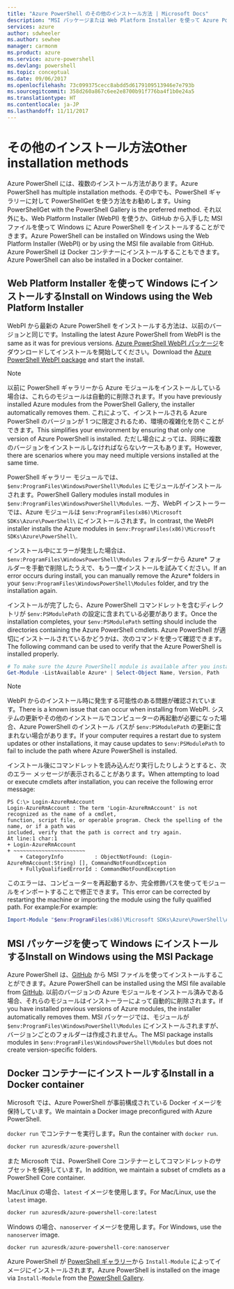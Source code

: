 ```yaml
---
title: "Azure PowerShell のその他のインストール方法 | Microsoft Docs"
description: "MSI パッケージまたは Web Platform Installer を使って Azure PowerShell をインストールする方法について説明します。"
services: azure
author: sdwheeler
ms.author: sewhee
manager: carmonm
ms.product: azure
ms.service: azure-powershell
ms.devlang: powershell
ms.topic: conceptual
ms.date: 09/06/2017
ms.openlocfilehash: 73c099375cecc8abdd5d6179109513946e7e793b
ms.sourcegitcommit: 358d260a867c6ee2e8700b91f776ba4f1b0e24a5
ms.translationtype: HT
ms.contentlocale: ja-JP
ms.lasthandoff: 11/11/2017
---
```

# <a name="other-installation-methods"></a><span data-ttu-id="40651-103">その他のインストール方法</span><span class="sxs-lookup"><span data-stu-id="40651-103">Other installation methods</span></span>

<span data-ttu-id="40651-104">Azure PowerShell には、複数のインストール方法があります。</span><span class="sxs-lookup"><span data-stu-id="40651-104">Azure PowerShell has multiple installation methods.</span></span> <span data-ttu-id="40651-105">その中でも、PowerShell ギャラリーに対して PowerShellGet を使う方法をお勧めします。</span><span class="sxs-lookup"><span data-stu-id="40651-105">Using PowerShellGet with the PowerShell Gallery is the preferred method.</span></span> <span data-ttu-id="40651-106">それ以外にも、Web Platform Installer (WebPI) を使うか、GitHub から入手した MSI ファイルを使って Windows に Azure PowerShell をインストールすることができます。</span><span class="sxs-lookup"><span data-stu-id="40651-106">Azure PowerShell can be installed on Windows using the Web Platform Installer (WebPI) or by using the MSI file available from GitHub.</span></span> <span data-ttu-id="40651-107">Azure PowerShell は Docker コンテナーにインストールすることもできます。</span><span class="sxs-lookup"><span data-stu-id="40651-107">Azure PowerShell can also be installed in a Docker container.</span></span>

## <a name="install-on-windows-using-the-web-platform-installer"></a><span data-ttu-id="40651-108">Web Platform Installer を使って Windows にインストールする</span><span class="sxs-lookup"><span data-stu-id="40651-108">Install on Windows using the Web Platform Installer</span></span>

<span data-ttu-id="40651-109">WebPI から最新の Azure PowerShell をインストールする方法は、以前のバージョンと同じです。</span><span class="sxs-lookup"><span data-stu-id="40651-109">Installing the latest Azure PowerShell from WebPI is the same as it was for previous versions.</span></span>
<span data-ttu-id="40651-110">[Azure PowerShell WebPI パッケージ](http://aka.ms/webpi-azps)をダウンロードしてインストールを開始してください。</span><span class="sxs-lookup"><span data-stu-id="40651-110">Download the [Azure PowerShell WebPI package](http://aka.ms/webpi-azps) and start the install.</span></span>

> [!NOTE]
> <span data-ttu-id="40651-111">以前に PowerShell ギャラリーから Azure モジュールをインストールしている場合は、これらのモジュールは自動的に削除されます。</span><span class="sxs-lookup"><span data-stu-id="40651-111">If you have previously installed Azure modules from the PowerShell Gallery, the installer automatically removes them.</span></span> <span data-ttu-id="40651-112">これによって、インストールされる Azure PowerShell のバージョンが 1 つに限定されるため、環境の複雑化を防ぐことができます。</span><span class="sxs-lookup"><span data-stu-id="40651-112">This simplifies your environment by ensuring that only one version of Azure PowerShell is installed.</span></span> <span data-ttu-id="40651-113">ただし場合によっては、同時に複数のバージョンをインストールしなければならないケースもあります。</span><span class="sxs-lookup"><span data-stu-id="40651-113">However, there are scenarios where you may need multiple versions installed at the same time.</span></span>
>
> <span data-ttu-id="40651-114">PowerShell ギャラリー モジュールでは、`$env:ProgramFiles\WindowsPowerShell\Modules` にモジュールがインストールされます。</span><span class="sxs-lookup"><span data-stu-id="40651-114">PowerShell Gallery modules install modules in `$env:ProgramFiles\WindowsPowerShell\Modules`.</span></span> <span data-ttu-id="40651-115">一方、WebPI インストーラーでは、Azure モジュールは `$env:ProgramFiles(x86)\Microsoft SDKs\Azure\PowerShell\` にインストールされます。</span><span class="sxs-lookup"><span data-stu-id="40651-115">In contrast, the WebPI installer installs the Azure modules in `$env:ProgramFiles(x86)\Microsoft SDKs\Azure\PowerShell\`.</span></span>
>
> <span data-ttu-id="40651-116">インストール中にエラーが発生した場合は、`$env:ProgramFiles\WindowsPowerShell\Modules` フォルダーから Azure* フォルダーを手動で削除したうえで、もう一度インストールを試みてください。</span><span class="sxs-lookup"><span data-stu-id="40651-116">If an error occurs during install, you can manually remove the Azure* folders in your `$env:ProgramFiles\WindowsPowerShell\Modules` folder, and try the installation again.</span></span>

<span data-ttu-id="40651-117">インストールが完了したら、Azure PowerShell コマンドレットを含むディレクトリが `$env:PSModulePath` の設定に含まれている必要があります。</span><span class="sxs-lookup"><span data-stu-id="40651-117">Once the installation completes, your `$env:PSModulePath` setting should include the directories containing the Azure PowerShell cmdlets.</span></span> <span data-ttu-id="40651-118">Azure PowerShell が適切にインストールされているかどうかは、次のコマンドを使って確認できます。</span><span class="sxs-lookup"><span data-stu-id="40651-118">The following command can be used to verify that the Azure PowerShell is installed properly.</span></span>

```powershell
# To make sure the Azure PowerShell module is available after you install
Get-Module -ListAvailable Azure* | Select-Object Name, Version, Path
```

> [!NOTE]
> <span data-ttu-id="40651-119">WebPI からのインストール時に発生する可能性のある問題が確認されています。</span><span class="sxs-lookup"><span data-stu-id="40651-119">There is a known issue that can occur when installing from WebPI.</span></span> <span data-ttu-id="40651-120">システムの更新やその他のインストールでコンピューターの再起動が必要になった場合、Azure PowerShell のインストール パスが `$env:PSModulePath` の更新に含まれない場合があります。</span><span class="sxs-lookup"><span data-stu-id="40651-120">If your computer requires a restart due to system updates or other installations, it may cause updates to `$env:PSModulePath` to fail to include the path where Azure PowerShell is installed.</span></span>

<span data-ttu-id="40651-121">インストール後にコマンドレットを読み込んだり実行したりしようとすると、次のエラー メッセージが表示されることがあります。</span><span class="sxs-lookup"><span data-stu-id="40651-121">When attempting to load or execute cmdlets after installation, you can receive the following error message:</span></span>

```
PS C:\> Login-AzureRmAccount
Login-AzureRmAccount : The term 'Login-AzureRmAccount' is not recognized as the name of a cmdlet,
function, script file, or operable program. Check the spelling of the name, or if a path was
included, verify that the path is correct and try again.
At line:1 char:1
+ Login-AzureRmAccount
+ ~~~~~~~~~~~~~~~~~~~~~~~
    + CategoryInfo          : ObjectNotFound: (Login-AzureRmAccount:String) [], CommandNotFoundException
    + FullyQualifiedErrorId : CommandNotFoundException
```

<span data-ttu-id="40651-122">このエラーは、コンピューターを再起動するか、完全修飾パスを使ってモジュールをインポートすることで修正できます。</span><span class="sxs-lookup"><span data-stu-id="40651-122">This error can be corrected by restarting the machine or importing the module using the fully qualified path.</span></span> <span data-ttu-id="40651-123">For example:</span><span class="sxs-lookup"><span data-stu-id="40651-123">For example:</span></span>

```powershell
Import-Module "$env:ProgramFiles(x86)\Microsoft SDKs\Azure\PowerShell\AzureRM.psd1"
```

## <a name="install-on-windows-using-the-msi-package"></a><span data-ttu-id="40651-124">MSI パッケージを使って Windows にインストールする</span><span class="sxs-lookup"><span data-stu-id="40651-124">Install on Windows using the MSI Package</span></span>

<span data-ttu-id="40651-125">Azure PowerShell は、[GitHub](https://github.com/Azure/azure-powershell/releases/latest) から MSI ファイルを使ってインストールすることができます。</span><span class="sxs-lookup"><span data-stu-id="40651-125">Azure PowerShell can be installed using the MSI file available from [GitHub](https://github.com/Azure/azure-powershell/releases/latest).</span></span> <span data-ttu-id="40651-126">以前のバージョンの Azure モジュールをインストール済みである場合、それらのモジュールはインストーラーによって自動的に削除されます。</span><span class="sxs-lookup"><span data-stu-id="40651-126">If you have installed previous versions of Azure modules, the installer automatically removes them.</span></span> <span data-ttu-id="40651-127">MSI パッケージでは、モジュールが `$env:ProgramFiles\WindowsPowerShell\Modules` にインストールされますが、バージョンごとのフォルダーは作成されません。</span><span class="sxs-lookup"><span data-stu-id="40651-127">The MSI package installs modules in `$env:ProgramFiles\WindowsPowerShell\Modules` but does not create version-specific folders.</span></span>

## <a name="install-in-a-docker-container"></a><span data-ttu-id="40651-128">Docker コンテナーにインストールする</span><span class="sxs-lookup"><span data-stu-id="40651-128">Install in a Docker container</span></span>

<span data-ttu-id="40651-129">Microsoft では、Azure PowerShell が事前構成されている Docker イメージを保持しています。</span><span class="sxs-lookup"><span data-stu-id="40651-129">We maintain a Docker image preconfigured with Azure PowerShell.</span></span>

<span data-ttu-id="40651-130">`docker run` でコンテナーを実行します。</span><span class="sxs-lookup"><span data-stu-id="40651-130">Run the container with `docker run`.</span></span>

```powershell
docker run azuresdk/azure-powershell
```

<span data-ttu-id="40651-131">また Microsoft では、PowerShell Core コンテナーとしてコマンドレットのサブセットを保持しています。</span><span class="sxs-lookup"><span data-stu-id="40651-131">In addition, we maintain a subset of cmdlets as a PowerShell Core container.</span></span>

<span data-ttu-id="40651-132">Mac/Linux の場合、`latest` イメージを使用します。</span><span class="sxs-lookup"><span data-stu-id="40651-132">For Mac/Linux, use the `latest` image.</span></span>

```bash
docker run azuresdk/azure-powershell-core:latest
```

<span data-ttu-id="40651-133">Windows の場合、`nanoserver` イメージを使用します。</span><span class="sxs-lookup"><span data-stu-id="40651-133">For Windows, use the `nanoserver` image.</span></span>

```powershell
docker run azuresdk/azure-powershell-core:nanoserver
```

<span data-ttu-id="40651-134">Azure PowerShell が [PowerShell ギャラリー](https://www.powershellgallery.com/)から `Install-Module` によってイメージにインストールされます。</span><span class="sxs-lookup"><span data-stu-id="40651-134">Azure PowerShell is installed on the image via `Install-Module` from the [PowerShell Gallery](https://www.powershellgallery.com/).</span></span>